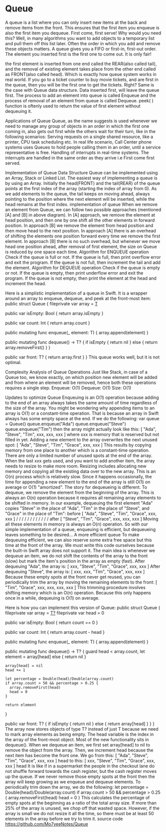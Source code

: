 # Queue





A queue is a list where you can only insert new items at the back and remove items from the front. This ensures that the first item you enqueue is also the first item you dequeue. First come, first serve!
Why would you need this? Well, in many algorithms you want to add objects to a temporary list and pull them off this list later. Often the order in which you add and remove these objects matters.
A queue gives you a FIFO or first-in, first-out order. The element you inserted first is the first one to come out. It is only fair!

the first element is inserted from one end called the REAR(also called tail), and the removal of existing element takes place from the other end called as FRONT(also called head).
Which is exactly how queue system works in real world. If you go to a ticket counter to buy movie tickets, and are first in the queue, then you will be the first one to get the tickets. Right? Same is the case with Queue data structure. Data inserted first, will leave the queue first.
The process to add an element into queue is called Enqueue and the process of removal of an element from queue is called Dequeue.
peek( ) function is oftenly used to return the value of first element without dequeuing it.

Applications of Queue
Queue, as the name suggests is used whenever we need to manage any group of objects in an order in which the first one coming in, also gets out first while the others wait for their turn, like in the following scenarios:
Serving requests on a single shared resource, like a printer, CPU task scheduling etc.
In real life scenario, Call Center phone systems uses Queues to hold people calling them in an order, until a service representative is free.
Handling of interrupts in real-time systems. The interrupts are handled in the same order as they arrive i.e First come first served.

Implementation of Queue Data Structure
Queue can be implemented using an Array, Stack or Linked List. The easiest way of implementing a queue is by using an Array.
Initially the head(FRONT) and the tail(REAR) of the queue points at the first index of the array (starting the index of array from 0). As we add elements to the queue, the tail keeps on moving ahead, always pointing to the position where the next element will be inserted, while the head remains at the first index.
implementation of queue
When we remove an element from Queue, we can follow two possible approaches (mentioned [A] and [B] in above diagram). In [A] approach, we remove the element at head position, and then one by one shift all the other elements in forward position.
In approach [B] we remove the element from head position and then move head to the next position.
In approach [A] there is an overhead of shifting the elements one position forward every time we remove the first element.
In approach [B] there is no such overhead, but whenever we move head one position ahead, after removal of first element, the size on Queue is reduced by one space each time.
Algorithm for ENQUEUE operation
Check if the queue is full or not.
If the queue is full, then print overflow error and exit the program.
If the queue is not full, then increment the tail and add the element.
Algorithm for DEQUEUE operation
Check if the queue is empty or not.
If the queue is empty, then print underflow error and exit the program.
If the queue is not empty, then print the element at the head and increment the head.


Here is a simplistic implementation of a queue in Swift. It is a wrapper around an array to enqueue, dequeue, and peek at the front-most item:
public struct Queue<T> {
  fileprivate var array = [T]()

  public var isEmpty: Bool {
    return array.isEmpty
  }
  
  public var count: Int {
    return array.count
  }

  public mutating func enqueue(_ element: T) {
    array.append(element)
  }
  
  public mutating func dequeue() -> T? {
    if isEmpty {
      return nil
    } else {
      return array.removeFirst()
    }
  }
  
  public var front: T? {
    return array.first
  }
}
This queue works well, but it is not optimal.

Complexity Analysis of Queue Operations
Just like Stack, in case of a Queue too, we know exactly, on which position new element will be added and from where an element will be removed, hence both these operations requires a single step.
Enqueue: O(1)
Dequeue: O(1)
Size: O(1)


Updates to optimize Queue
Enqueuing is an O(1) operation because adding to the end of an array always takes the same amount of time regardless of the size of the array.
You might be wondering why appending items to an array is O(1) or a constant-time operation. That is because an array in Swift always has some empty space at the end. If we do the following:
var queue = Queue<String>()
queue.enqueue("Ada")
queue.enqueue("Steve")
queue.enqueue("Tim")
then the array might actually look like this:
[ "Ada", "Steve", "Tim", xxx, xxx, xxx ]
where xxx is memory that is reserved but not filled in yet. Adding a new element to the array overwrites the next unused spot:
[ "Ada", "Steve", "Tim", "Grace", xxx, xxx ]
This results by copying memory from one place to another which is a constant-time operation.
There are only a limited number of unused spots at the end of the array. When the last xxx gets used, and you want to add another item, the array needs to resize to make more room.
Resizing includes allocating new memory and copying all the existing data over to the new array. This is an O(n) process which is relatively slow. Since it happens occasionally, the time for appending a new element to the end of the array is still O(1) on average or O(1) "amortized".
The story for dequeueing is different. To dequeue, we remove the element from the beginning of the array. This is always an O(n) operation because it requires all remaining array elements to be shifted in memory.
In our example, dequeuing the first element "Ada" copies "Steve" in the place of "Ada", "Tim" in the place of "Steve", and "Grace" in the place of "Tim":
before   [ "Ada", "Steve", "Tim", "Grace", xxx, xxx ]
                   /       /      /
                  /       /      /
                 /       /      /
                /       /      /
 after   [ "Steve", "Tim", "Grace", xxx, xxx, xxx ]
Moving all these elements in memory is always an O(n) operation. So with our simple implementation of a queue, enqueuing is efficient, but dequeueing leaves something to be desired...
A more efficient queue
To make dequeuing efficient, we can also reserve some extra free space but this time at the front of the array. We must write this code ourselves because the built-in Swift array does not support it.
The main idea is whenever we dequeue an item, we do not shift the contents of the array to the front (slow) but mark the item's position in the array as empty (fast). After dequeuing "Ada", the array is:
[ xxx, "Steve", "Tim", "Grace", xxx, xxx ]
After dequeuing "Steve", the array is:
[ xxx, xxx, "Tim", "Grace", xxx, xxx ]
Because these empty spots at the front never get reused, you can periodically trim the array by moving the remaining elements to the front:
[ "Tim", "Grace", xxx, xxx, xxx, xxx ]
This trimming procedure involves shifting memory which is an O(n) operation. Because this only happens once in a while, dequeuing is O(1) on average.

Here is how you can implement this version of Queue:
public struct Queue<T> {
  fileprivate var array = [T?]()
  fileprivate var head = 0
  
  public var isEmpty: Bool {
    return count == 0
  }

  public var count: Int {
    return array.count - head
  }
  
  public mutating func enqueue(_ element: T) {
    array.append(element)
  }
  
  public mutating func dequeue() -> T? {
    guard head < array.count, let element = array[head] else { return nil }

    array[head] = nil
    head += 1

    let percentage = Double(head)/Double(array.count)
    if array.count > 50 && percentage > 0.25 {
      array.removeFirst(head)
      head = 0
    }
    
    return element
  }
  
  public var front: T? {
    if isEmpty {
      return nil
    } else {
      return array[head]
    }
  }
}
The array now stores objects of type T? instead of just T because we need to mark array elements as being empty. The head variable is the index in the array of the front-most object.
Most of the new functionality sits in dequeue(). When we dequeue an item, we first set array[head] to nil to remove the object from the array. Then, we increment head because the next item has become the front one.
We go from this:
[ "Ada", "Steve", "Tim", "Grace", xxx, xxx ]
  head
to this:
[ xxx, "Steve", "Tim", "Grace", xxx, xxx ]
        head
It is like if in a supermarket the people in the checkout lane do not shuffle forward towards the cash register, but the cash register moves up the queue.
If we never remove those empty spots at the front then the array will keep growing as we enqueue and dequeue elements. To periodically trim down the array, we do the following:
    let percentage = Double(head)/Double(array.count)
    if array.count > 50 && percentage > 0.25 {
      array.removeFirst(head)
      head = 0
    }
This calculates the percentage of empty spots at the beginning as a ratio of the total array size. If more than 25% of the array is unused, we chop off that wasted space. However, if the array is small we do not resize it all the time, so there must be at least 50 elements in the array before we try to trim it.
source code  
https://github.com/Mo7yeeNotes/Queue
